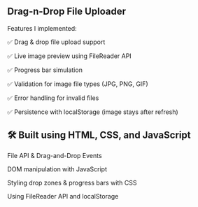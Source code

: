 ## Drag-n-Drop File Uploader

 Features I implemented:
 
✅ Drag & drop file upload support

✅ Live image preview using FileReader API


✅ Progress bar simulation

✅ Validation for image file types (JPG, PNG, GIF)

✅ Error handling for invalid files

✅ Persistence with localStorage (image stays after refresh)



🛠 Built using HTML, CSS, and JavaScript
-
File API & Drag-and-Drop Events

DOM manipulation with JavaScript

Styling drop zones & progress bars with CSS

Using FileReader API and localStorage
